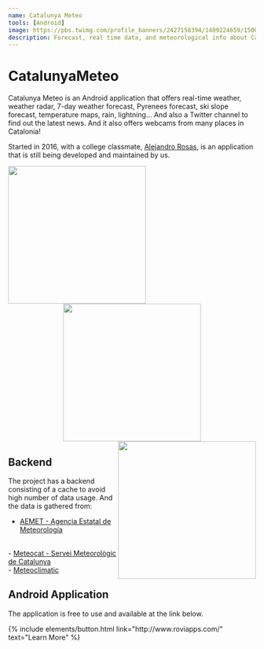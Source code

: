 ```yaml
---
name: Catalunya Meteo
tools: [Android]
image: https://pbs.twimg.com/profile_banners/2427158394/1409224659/1500x500
description: Forecast, real time data, and meteorological info about Catalonia, Spain, in your Android device!
---
```


# CatalunyaMeteo

Catalunya Meteo is an Android application that offers real-time weather, weather radar, 7-day weather 
forecast, Pyrenees forecast, ski slope forecast, temperature maps, rain, lightning... And also a 
Twitter channel to find out the latest news. And it also offers webcams from many places in Catalonia!

Started in 2016, with a college classmate, <a href="https://es.linkedin.com/in/alejandrorosasdev" target="_blank">Alejandro Rosas</a>, 
is an application that is still being developed and maintained by us.

<div style="text-align: center;">
<img style="margin: 0 !important; float: left" src="http://www.roviapps.com/wp-content/uploads/2017/10/00_0_home-1.png" width="280"/>
<img style="margin: 0 !important; display: inline" src="http://www.roviapps.com/wp-content/uploads/2017/10/00_2_home_semanal-1.png" width="280"/>
<img style="margin: 0 !important; float: right" src="http://www.roviapps.com/wp-content/uploads/2017/10/01_radar-1.png" width="280"/>
</div>

## Backend
The project has a backend consisting of a cache to avoid high number of data usage. 
And the data is gathered from:
<br>
- <a href="http://www.aemet.es" target="_blank">AEMET - Agencia Estatal de Meteorología</a>
<br>
- <a href="https://es.meteocat.gencat.cat" target="_blank">Meteocat - Servei Meteorològic de Catalunya</a>
<br>
- <a href="https://www.meteoclimatic.net" target="_blank">Meteoclimatic</a>
<br>

## Android Application
The application is free to use and available at the link below.

<p class="text-center">
{% include elements/button.html link="http://www.roviapps.com/" text="Learn More" %}
</p>